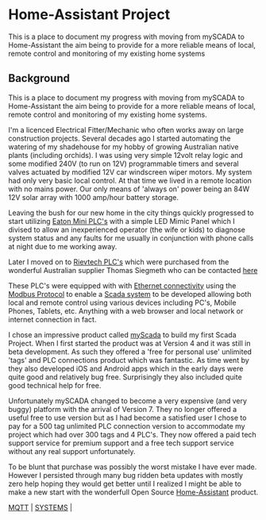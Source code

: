# Home-Assistant Project

This is a place to document my progress with moving from mySCADA to Home-Assistant the aim being to provide for a more reliable means of local, remote control and monitoring of my existing home systems

## Background

This is a place to document my progress with moving from mySCADA to Home-Assistant the aim being to provide for a more reliable means of local, remote control and monitoring of my existing home systems.

I'm a licenced Electrical Fitter/Mechanic who often works away on large construction projects.
Several decades ago I started automating the watering of my shadehouse for my hobby of growing Australian native plants (including orchids). I was using very simple 12volt relay logic and some modified 240V (to run on 12V) programmable timers and several valves actuated by modified 12V car windscreen wiper motors. My system had only very basic local control. At that time we lived in a remote location with no mains power. Our only means of 'always on' power being an 84W 12V solar array with 1000 amp/hour battery storage.

Leaving the bush for our new home in the city things quickly progressed to start utilizing [Eaton Mini PLC's](https://www.eaton.com/SEAsia/ProductsSolutions/Electrical/ProductsServices/AutomationControl/Automation/ModularProgrammableLogicControllers/index.htm) with a simple LED Mimic Panel which I divised to allow an inexperienced operator (the wife or kids) to diagnose system status and any faults for me usually in conjunction with phone calls at night due to me working away.

Later I moved on to [Rievtech PLC's](https://www.rievtech.com) which were purchased from the wonderful Australian supplier Thomas Siegmeth who can be contacted [here](http://www.xlogic.com.au/)

These PLC's were equipped with with [Ethernet connectivity](https://en.wikipedia.org/wiki/Ethernet) using the [Modbus Protocol](https://en.wikipedia.org/wiki/Modbus) to enable a [Scada system](https://en.wikipedia.org/wiki/SCADA) to be developed allowing both local and remote control using various devices including PC's, Mobile Phones, Tablets, etc. Anything with a web browser and local network or internet connection in fact.

I chose an impressive product called [myScada](https://www.myscada.org/en/) to build my first Scada Project. When I first started the product was at Version 4 and it was still in beta development. As such they offered a 'free for personal use' unlimited 'tags' and PLC connections product which was fantastic. As time went by they also developed iOS and Android apps which in the early days were quite good and relatively bug free. Surprisingly they also included quite good technical help for free.

Unfortunately mySCADA changed to become a very expensive (and very buggy) platform with the arrival of Version 7. They no longer offered a useful free to use version but as I had become a satisfied user I chose to pay for a 500 tag unlimited PLC connection version to accommodate my project which had over 300 tags and 4 PLC's. They now offered a paid tech support service for premium support and a free tech support service without any real support unfortunately.

To be blunt that purchase was possibly the worst mistake I have ever made. However I persisted through many bug ridden beta updates with mostly zero help hoping they would get better until I realized I might be able to make a new start with the wonderfull Open Source [Home-Assistant](https://www.home-assistant.io/) product.

[MQTT](https://github.com/wellsy57/Home-Assistant-Project/files/MQTT.md) | [SYSTEMS](https://github.com/wellsy57/Home-Assistant-Project/files/SYSTEMS.md) |
